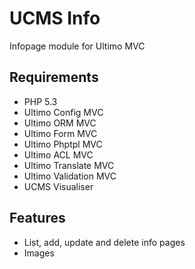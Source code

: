 # UCMS Info
Infopage module for Ultimo MVC

## Requirements
* PHP 5.3
* Ultimo Config MVC
* Ultimo ORM MVC
* Ultimo Form MVC
* Ultimo Phptpl MVC
* Ultimo ACL MVC
* Ultimo Translate MVC
* Ultimo Validation MVC
* UCMS Visualiser

## Features
* List, add, update and delete info pages
* Images
